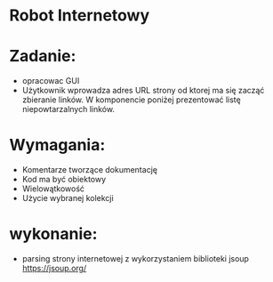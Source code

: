 # Robot Internetowy

# Zadanie:
- opracowac GUI
- Użytkownik wprowadza adres URL strony od ktorej ma się zacząć zbieranie linków.
W komponencie poniżej prezentować listę niepowtarzalnych linków.

# Wymagania:
- Komentarze tworzące dokumentację 
- Kod ma być obiektowy
- Wielowątkowość
- Użycie wybranej kolekcji

# wykonanie:
- parsing strony internetowej z wykorzystaniem biblioteki jsoup https://jsoup.org/
